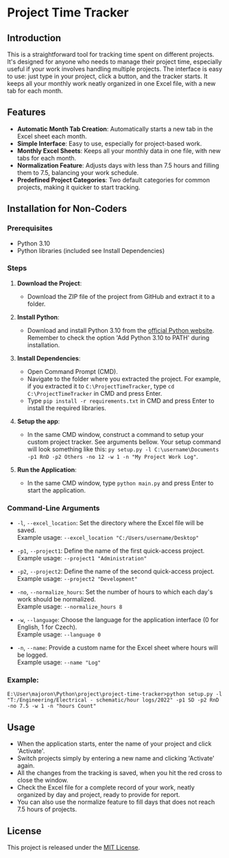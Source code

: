 # Project Time Tracker

## Introduction
This is a straightforward tool for tracking time spent on different projects. It's designed for anyone who needs to manage their project time, especially useful if your work involves handling multiple projects. The interface is easy to use: just type in your project, click a button, and the tracker starts. It keeps all your monthly work neatly organized in one Excel file, with a new tab for each month.

## Features
- **Automatic Month Tab Creation**: Automatically starts a new tab in the Excel sheet each month.
- **Simple Interface**: Easy to use, especially for project-based work.
- **Monthly Excel Sheets**: Keeps all your monthly data in one file, with new tabs for each month.
- **Normalization Feature**: Adjusts days with less than 7.5 hours and filling them to 7.5, balancing your work schedule.
- **Predefined Project Categories**: Two default categories for common projects, making it quicker to start tracking.

## Installation for Non-Coders

### Prerequisites
- Python 3.10
- Python libraries (included see Install Dependencies)

### Steps
1. **Download the Project**:
   - Download the ZIP file of the project from GitHub and extract it to a folder.

2. **Install Python**:
   - Download and install Python 3.10 from the [official Python website](https://www.python.org/downloads/). Remember to check the option 'Add Python 3.10 to PATH' during installation.

3. **Install Dependencies**:
   - Open Command Prompt (CMD).
   - Navigate to the folder where you extracted the project. For example, if you extracted it to `C:\ProjectTimeTracker`, type `cd C:\ProjectTimeTracker` in CMD and press Enter.
   - Type `pip install -r requirements.txt` in CMD and press Enter to install the required libraries.

4. **Setup the app**:
   - In the same CMD window, construct a command to setup your custom project tracker. See arguments bellow. Your setup command will look something like this: `py setup.py -l C:\username\Documents -p1 RnD -p2 Others -no 12 -w 1 -n "My Project Work Log"`.

5. **Run the Application**:
   - In the same CMD window, type `python main.py` and press Enter to start the application.


### Command-Line Arguments

- `-l`, `--excel_location`: Set the directory where the Excel file will be saved.  
  Example usage: `--excel_location "C:/Users/username/Desktop"`

- `-p1`, `--project1`: Define the name of the first quick-access project.  
  Example usage: `--project1 "Administration"`

- `-p2`, `--project2`: Define the name of the second quick-access project.  
  Example usage: `--project2 "Development"`

- `-no`, `--normalize_hours`: Set the number of hours to which each day's work should be normalized.  
  Example usage: `--normalize_hours 8`

- `-w`, `--language`: Choose the language for the application interface (0 for English, 1 for Czech).  
  Example usage: `--language 0`

- `-n`, `--name`: Provide a custom name for the Excel sheet where hours will be logged.  
  Example usage: `--name "Log"`

### Example:
`E:\User\majoron\Python\project\project-time-tracker>python setup.py -l "T:/Engineering/Electrical - schematic/hour logs/2022" -p1 SD -p2 RnD -no 7.5 -w 1 -n "hours Count"`

## Usage
- When the application starts, enter the name of your project and click 'Activate'.
- Switch projects simply by entering a new name and clicking 'Activate' again.
- All the changes from the tracking is saved, when you hit the red cross to close the window.
- Check the Excel file for a complete record of your work, neatly organized by day and project, ready to provide for report.
- You can also use the normalize feature to fill days that does not reach 7.5 hours of projects.

## License
This project is released under the [MIT License](LICENSE).
